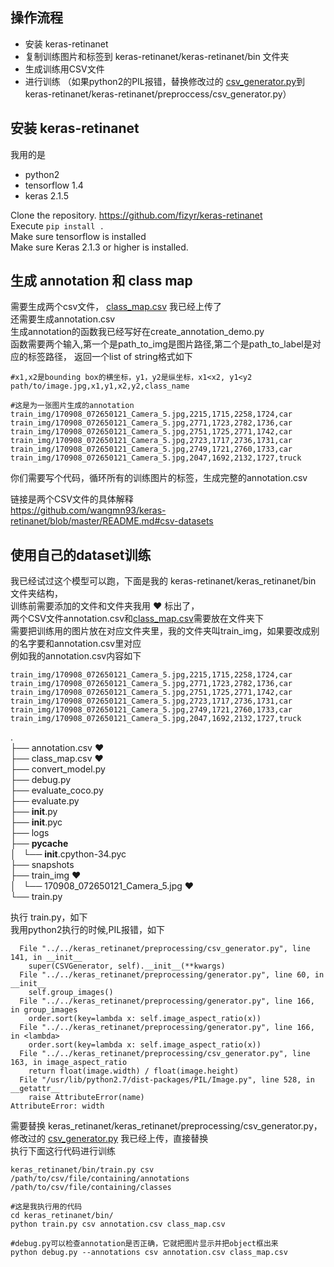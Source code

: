## 操作流程 <br />
- 安装 keras-retinanet
- 复制训练图片和标签到 keras-retinanet/keras-retinanet/bin 文件夹
- 生成训练用CSV文件
- 进行训练
（如果python2的PIL报错，替换修改过的 [csv_generator.py](https://github.com/kagglewadteam/cvpr_wad/tree/wangmn/csv_generator.py)到keras-retinanet/keras-retinanet/preproccess/csv_generator.py）

## 安装 keras-retinanet
我用的是 <br />
- python2
- tensorflow 1.4
- keras 2.1.5

Clone the repository. https://github.com/fizyr/keras-retinanet<br />
Execute ```pip install . ```<br />
Make sure tensorflow is installed<br />
Make sure Keras 2.1.3 or higher is installed.<br />

## 生成 annotation 和 class map<br />
需要生成两个csv文件， [class_map.csv](https://github.com/kagglewadteam/cvpr_wad/blob/wangmn/class_map.csv) 我已经上传了<br />
还需要生成annotation.csv<br />
生成annotation的函数我已经写好在create_annotation_demo.py<br />
函数需要两个输入,第一个是path_to_img是图片路径,第二个是path_to_label是对应的标签路径， 返回一个list of string格式如下<br />
```
#x1,x2是bounding box的横坐标，y1，y2是纵坐标，x1<x2, y1<y2 
path/to/image.jpg,x1,y1,x2,y2,class_name

#这是为一张图片生成的annotation
train_img/170908_072650121_Camera_5.jpg,2215,1715,2258,1724,car
train_img/170908_072650121_Camera_5.jpg,2771,1723,2782,1736,car
train_img/170908_072650121_Camera_5.jpg,2751,1725,2771,1742,car
train_img/170908_072650121_Camera_5.jpg,2723,1717,2736,1731,car
train_img/170908_072650121_Camera_5.jpg,2749,1721,2760,1733,car
train_img/170908_072650121_Camera_5.jpg,2047,1692,2132,1727,truck
```
你们需要写个代码，循环所有的训练图片的标签，生成完整的annotation.csv<br />

链接是两个CSV文件的具体解释<br />
https://github.com/wangmn93/keras-retinanet/blob/master/README.md#csv-datasets 

## 使用自己的dataset训练<br />
我已经试过这个模型可以跑，下面是我的 keras-retinanet/keras_retinanet/bin 文件夹结构， <br />
训练前需要添加的文件和文件夹我用 :heart: 标出了，<br /> 
两个CSV文件annotation.csv和[class_map.csv](https://github.com/kagglewadteam/cvpr_wad/blob/wangmn/class_map.csv)需要放在文件夹下<br />
需要把训练用的图片放在对应文件夹里，我的文件夹叫train_img，如果要改成别的名字要和annotation.csv里对应<br />
例如我的annotation.csv内容如下<br/>
```
train_img/170908_072650121_Camera_5.jpg,2215,1715,2258,1724,car
train_img/170908_072650121_Camera_5.jpg,2771,1723,2782,1736,car
train_img/170908_072650121_Camera_5.jpg,2751,1725,2771,1742,car
train_img/170908_072650121_Camera_5.jpg,2723,1717,2736,1731,car
train_img/170908_072650121_Camera_5.jpg,2749,1721,2760,1733,car
train_img/170908_072650121_Camera_5.jpg,2047,1692,2132,1727,truck
```

.<br />
├── annotation.csv :heart:<br />
├── class_map.csv :heart:<br />
├── convert_model.py<br />
├── debug.py<br />
├── evaluate_coco.py<br />
├── evaluate.py<br />
├── __init__.py<br />
├── __init__.pyc<br />
├── logs<br />
├── __pycache__<br />
│   └── __init__.cpython-34.pyc<br />
├── snapshots<br />
├── train_img :heart:<br />
│   └── 170908_072650121_Camera_5.jpg :heart:<br />
└── train.py<br />

执行 train.py，如下<br />
我用python2执行的时候,PIL报错，如下
```
  File "../../keras_retinanet/preprocessing/csv_generator.py", line 141, in __init__
    super(CSVGenerator, self).__init__(**kwargs)
  File "../../keras_retinanet/preprocessing/generator.py", line 60, in __init__
    self.group_images()
  File "../../keras_retinanet/preprocessing/generator.py", line 166, in group_images
    order.sort(key=lambda x: self.image_aspect_ratio(x))
  File "../../keras_retinanet/preprocessing/generator.py", line 166, in <lambda>
    order.sort(key=lambda x: self.image_aspect_ratio(x))
  File "../../keras_retinanet/preprocessing/csv_generator.py", line 163, in image_aspect_ratio
    return float(image.width) / float(image.height)
  File "/usr/lib/python2.7/dist-packages/PIL/Image.py", line 528, in __getattr__
    raise AttributeError(name)
AttributeError: width

```
需要替换 keras_retinanet/keras_retinanet/preprocessing/csv_generator.py，修改过的 [csv_generator.py](https://github.com/kagglewadteam/cvpr_wad/tree/wangmn/csv_generator.py) 我已经上传，直接替换<br/>
执行下面这行代码进行训练
```
keras_retinanet/bin/train.py csv /path/to/csv/file/containing/annotations /path/to/csv/file/containing/classes

#这是我执行用的代码
cd keras_retinanet/bin/
python train.py csv annotation.csv class_map.csv

#debug.py可以检查annotation是否正确，它就把图片显示并把object框出来
python debug.py --annotations csv annotation.csv class_map.csv
```



